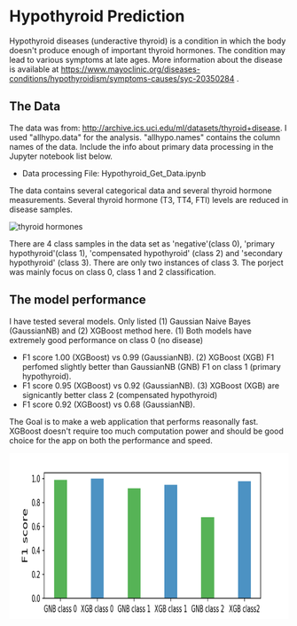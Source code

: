 # Hypothyroid Prediction
  
Hypothyroid diseases (underactive thyroid) is a condition in which the body doesn't produce enough of important thyroid 
hormones. The condition may lead to various symptoms at late ages.  More information about the disease is available at 
https://www.mayoclinic.org/diseases-conditions/hypothyroidism/symptoms-causes/syc-20350284 . 

## The Data  

The data was from:  http://archive.ics.uci.edu/ml/datasets/thyroid+disease. I used "allhypo.data" for the analysis. 
"allhypo.names" contains the column names of the data. Include the info about primary data processing in the Jupyter notebook list below. 
* Data processing File: Hypothyroid_Get_Data.ipynb

The data contains several categorical data and several thyroid 
hormone measurements. Several thyroid hormone (T3, TT4, FTI) levels are reduced in disease samples. 

![thyroid hormones](https://user-images.githubusercontent.com/35440469/42401663-bd7c9cce-8144-11e8-8a03-0a0d4e3df302.png)

There are 4 class samples in the data set as 'negative'(class 0), 'primary hypothyroid'(class 1), 'compensated hypothyroid' 
(class 2) and 'secondary hypothyroid' (class 3). There are only two instances of class 3. The porject was mainly focus on class 0, class 1 and 2 classification.  


## The model performance 
I have tested several models. Only listed (1) Gaussian Naive Bayes (GaussianNB) and (2) XGBoost method here. 
(1) Both models have extremely good performance on class 0 (no disease) 
* F1 score 1.00 (XGBoost) vs 0.99 (GaussianNB).
(2) XGBoost (XGB) F1 perfomed slightly better than GaussianNB (GNB) F1 on class 1 (primary hypothyroid). 
* F1 score 0.95 (XGBoost) vs 0.92 (GaussianNB).
(3) XGBoost (XGB) are signicantly better class 2 (compensated hypothyroid)
* F1 score 0.92 (XGBoost) vs 0.68 (GaussianNB). 

The Goal is to make a web application that performs reasonally fast. XGBoost doesn't require too much computation power and should be good choice for the app on both the performance and speed.   

<img src="Class_1_2.png" style="width:700px;height:300px;">
